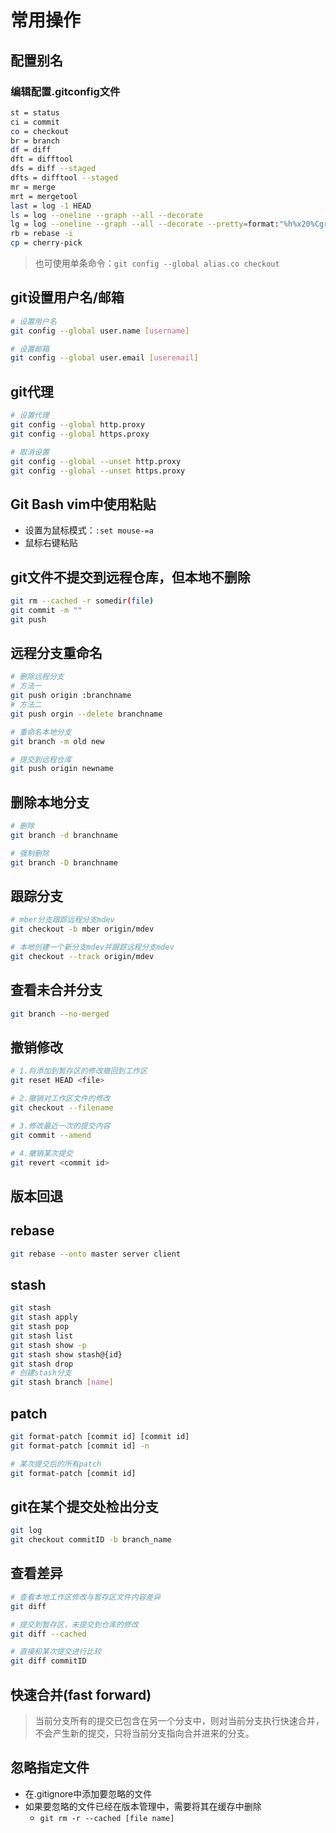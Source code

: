 # 常用操作

## 配置别名

### 编辑配置.gitconfig文件

```Bash
st = status
ci = commit
co = checkout
br = branch
df = diff
dft = difftool
dfs = diff --staged
dfts = difftool --staged
mr = merge
mrt = mergetool
last = log -1 HEAD
ls = log --oneline --graph --all --decorate
lg = log --oneline --graph --all --decorate --pretty=format:"%h%x20%Cgreen%d%x20%Cred%an%x20%C(yellow)%ad%x20%Creset%s" --full-history --date=short
rb = rebase -i
cp = cherry-pick
```

> 也可使用单条命令：``git config --global alias.co checkout``

## git设置用户名/邮箱

```Bash
# 设置用户名
git config --global user.name [username]

# 设置邮箱
git config --global user.email [useremail]
```

## git代理

```Bash
# 设置代理
git config --global http.proxy
git config --global https.proxy

# 取消设置
git config --global --unset http.proxy
git config --global --unset https.proxy
```

## Git Bash vim中使用粘贴

- 设置为鼠标模式：``:set mouse-=a``
- 鼠标右键粘贴

## git文件不提交到远程仓库，但本地不删除

```Bash
git rm --cached -r somedir(file)
git commit -m ""
git push
```

## 远程分支重命名

```Bash
# 删除远程分支
# 方法一
git push origin :branchname
# 方法二
git push orgin --delete branchname

# 重命名本地分支
git branch -m old new

# 提交到远程仓库
git push origin newname
```

## 删除本地分支

```Bash
# 删除
git branch -d branchname

# 强制删除
git branch -D branchname 
```

## 跟踪分支

```Bash
# mber分支跟踪远程分支mdev
git checkout -b mber origin/mdev

# 本地创建一个新分支mdev并跟踪远程分支mdev
git checkout --track origin/mdev 
```

## 查看未合并分支

```Bash
git branch --no-merged
```

## 撤销修改

```Bash
# 1.将添加到暂存区的修改撤回到工作区
git reset HEAD <file>

# 2.撤销对工作区文件的修改
git checkout --filename

# 3.修改最近一次的提交内容
git commit --amend

# 4.撤销某次提交
git revert <commit id>
```

## 版本回退

## rebase

```Bash
git rebase --onto master server client
```

## stash

```Bash
git stash
git stash apply
git stash pop
git stash list
git stash show -p
git stash show stash@{id}
git stash drop
# 创建stash分支
git stash branch [name]
```

## patch

```Bash
git format-patch [commit id] [commit id]
git format-patch [commit id] -n

# 某次提交后的所有patch
git format-patch [commit id]
```

## git在某个提交处检出分支

```Bash
git log
git checkout commitID -b branch_name
```

## 查看差异

```Bash
# 查看本地工作区修改与暂存区文件内容差异
git diff

# 提交到暂存区，未提交到仓库的修改
git diff --cached 

# 直接和某次提交进行比较
git diff commitID
```

## 快速合并(fast forward)

> 当前分支所有的提交已包含在另一个分支中，则对当前分支执行快速合并，不会产生新的提交，只将当前分支指向合并进来的分支。

## 忽略指定文件

- 在.gitignore中添加要忽略的文件
- 如果要忽略的文件已经在版本管理中，需要将其在缓存中删除
    - ``git rm -r --cached [file name]``